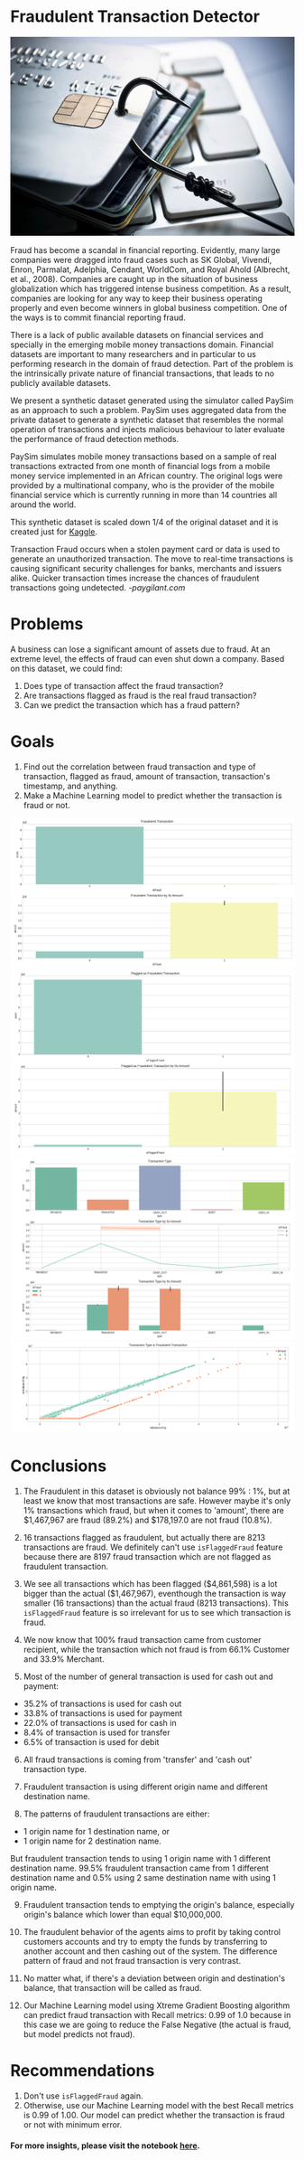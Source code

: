 # Fraudulent Transaction Detector

![a](https://github.com/brdx88/fraudulent-transaction-detector/blob/main/transactionfraud.jpeg)

Fraud has become a scandal in financial reporting. Evidently, many large companies
were dragged into fraud cases such as SK Global, Vivendi, Enron, Parmalat, Adelphia, Cendant,
WorldCom, and Royal Ahold (Albrecht, et al., 2008). Companies are caught up in the situation of
business globalization which has triggered intense business competition. As a result, companies
are looking for any way to keep their business operating properly and even become winners in
global business competition. One of the ways is to commit financial reporting fraud.

There is a lack of public available datasets on financial services and specially in the emerging mobile money transactions domain. Financial datasets are important to many researchers and in particular to us performing research in the domain of fraud detection. Part of the problem is the intrinsically private nature of financial transactions, that leads to no publicly available datasets.

We present a synthetic dataset generated using the simulator called PaySim as an approach to such a problem. PaySim uses aggregated data from the private dataset to generate a synthetic dataset that resembles the normal operation of transactions and injects malicious behaviour to later evaluate the performance of fraud detection methods.

PaySim simulates mobile money transactions based on a sample of real transactions extracted from one month of financial logs from a mobile money service implemented in an African country. The original logs were provided by a multinational company, who is the provider of the mobile financial service which is currently running in more than 14 countries all around the world.

This synthetic dataset is scaled down 1/4 of the original dataset and it is created just for [Kaggle](https://www.kaggle.com/ntnu-testimon/paysim1).

Transaction Fraud occurs when a stolen payment card or data is used to generate an unauthorized transaction. The move to real-time transactions is causing significant security challenges for banks, merchants and issuers alike. Quicker transaction times increase the chances of fraudulent transactions going undetected. -*paygilant.com*

# Problems
A business can lose a significant amount of assets due to fraud. At an extreme level, the effects of fraud can even shut down a company. Based on this dataset, we could find:
1. Does type of transaction affect the fraud transaction? 
2. Are transactions flagged as fraud is the real fraud transaction? 
3. Can we predict the transaction which has a fraud pattern?

# Goals
1. Find out the correlation between fraud transaction and type of transaction, flagged as fraud, amount of transaction, transaction's timestamp, and anything.
2. Make a Machine Learning model to predict whether the transaction is fraud or not.




![a](https://github.com/brdx88/fraudulent-transaction-detector/blob/main/1.png)
![b](https://github.com/brdx88/fraudulent-transaction-detector/blob/main/2.png)
![c](https://github.com/brdx88/fraudulent-transaction-detector/blob/main/3.png)
![d](https://github.com/brdx88/fraudulent-transaction-detector/blob/main/4.png)



# Conclusions
1. The Fraudulent in this dataset is obviously not balance 99% : 1%, but at least we know that most transactions are safe. However maybe it's only 1% transactions which fraud, but when it comes to 'amount', there are \$1,467,967 are fraud (89.2%) and \$178,197.0 are not fraud (10.8%).

2. 16 transactions flagged as fraudulent, but actually there are 8213 transactions are fraud. We definitely can't use `isFlaggedFraud` feature because there are 8197 fraud transaction which are not flagged as fraudulent transaction. 

3. We see all transactions which has been flagged (\$4,861,598) is a lot bigger than the actual (\$1,467,967), eventhough the transaction is way smaller (16 transactions) than the actual fraud (8213 transactions).
This `isFlaggedFraud` feature is so irrelevant for us to see which transaction is fraud.

4. We now know that 100% fraud transaction came from customer recipient, while the transaction which not fraud is from 66.1% Customer and 33.9% Merchant.

5. Most of the number of general transaction is used for cash out and payment:
  - 35.2% of transactions is used for cash out
  - 33.8% of transactions is used for payment
  - 22.0% of transactions is used for cash in
  -  8.4% of transaction is used for transfer
  -  6.5% of transaction is used for debit

6. All fraud transactions is coming from 'transfer' and 'cash out' transaction type.

7. Fraudulent transaction is using different origin name and different destination name.

8. The patterns of fraudulent transactions are either:
  - 1 origin name for 1 destination name, or
  - 1 origin name for 2 destination name.

  But fraudulent transaction tends to using 1 origin name with 1 different destination name. 99.5% fraudulent transaction came from 1 different destination name and 0.5% using 2 same destination name with using 1 origin name.

9. Fraudulent transaction tends to emptying the origin's balance, especially origin's balance which lower than equal \$10,000,000. 

10. The fraudulent behavior of the agents aims to profit by taking control customers accounts and try to empty the funds by transferring to another account and then cashing out of the system. The difference pattern of fraud and not fraud transaction is very contrast.

11. No matter what, if there's a deviation between origin and destination's balance, that transaction will be called as fraud.

12. Our Machine Learning model using Xtreme Gradient Boosting algorithm can predict fraud transaction with Recall metrics: 0.99 of 1.0 because in this case we are going to reduce the False Negative (the actual is fraud, but model predicts not fraud).

# Recommendations
1. Don't use `isFlaggedFraud` again.
2. Otherwise, use our Machine Learning model with the best Recall metrics is 0.99 of 1.00. Our model can predict whether the transaction is fraud or not with minimum error.


#### For more insights, please visit the notebook [here](https://github.com/brdx88/fraudulent-transaction-detector/blob/main/financial_fraud.ipynb).
